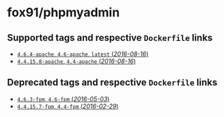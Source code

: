 # fox91/phpmyadmin

## Supported tags and respective `Dockerfile` links

-   [`4.6.4-apache`, `4.6-apache`, `latest` (*2016-08-16*)](https://github.com/fox91/docker-phpmyadmin/blob/master/4.6/apache/Dockerfile)
-   [`4.4.15.8-apache`, `4.4-apache` (*2016-08-16*)](https://github.com/fox91/docker-phpmyadmin/blob/master/4.4/apache/Dockerfile)

## Deprecated tags and respective `Dockerfile` links

-   [`4.6.3-fpm`, `4.6-fpm` (*2016-05-03*)](https://github.com/fox91/docker-phpmyadmin/blob/master/4.6/fpm/Dockerfile)
-   [`4.4.15.7-fpm`, `4.4-fpm` (*2016-02-29*)](https://github.com/fox91/docker-phpmyadmin/blob/master/4.4/fpm/Dockerfile)
